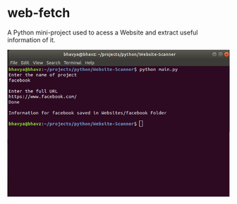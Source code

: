 # web-fetch
A Python mini-project used to acess a Website and extract useful information of it. 

![alt text](webfetch.png)
